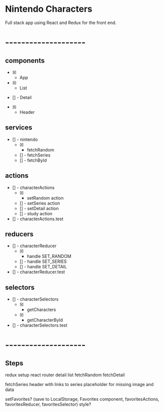 # Nintendo Characters

Full stack app using React and Redux for the front end.

# --------------------

## components
- [X] - App
- [X] - List
- [] - Detail
- [X] - Header

## services
- [] - nintendo
  * [X] - fetchRandom
  * [] - fetchSeries
  * [] - fetchById

## actions
- [] - characterActions
  * [X] - setRandom action
  * [] - setSeries action
  * [] - setDetail action
  * [] - study action
- [] - characterActions.test

## reducers
- [] - characterReducer
  * [X] - handle SET_RANDOM
  * [] - handle SET_SERIES
  * [] - handle SET_DETAIL
- [] - characterReducer.test

## selectors
- [] - characterSelectors
  * [X] - getCharacters
  * [X] - getCharacterById
- [] - characterSelectors.test

# --------------------

## Steps
redux setup
react router
detail
list
fetchRandom
fetchDetail

fetchSeries
header with links to series
placeholder for missing image and data

setFavorites? (save to LocalStorage, Favorites component, favoritesActions, favoritesReducer, favoritesSelector)
style?


